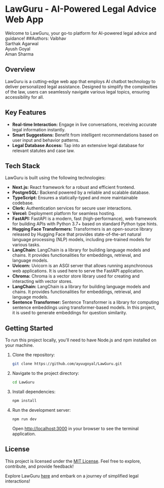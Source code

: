 # LawGuru - AI-Powered Legal Advice Web App

Welcome to LawGuru, your go-to platform for AI-powered legal advice and guidance!
##Authors: Vaibhav <br>
         Sarthak Agarwal <br>
         Ayush Goyal <br>
         Aman Sharma <br>
         
## Overview

LawGuru is a cutting-edge web app that employs AI chatbot technology to deliver personalized legal assistance. Designed to simplify the complexities of the law, users can seamlessly navigate various legal topics, ensuring accessibility for all.

## Key Features

- **Real-time Interaction:** Engage in live conversations, receiving accurate legal information instantly.
- **Smart Suggestions:** Benefit from intelligent recommendations based on user input and behavior patterns.
- **Legal Database Access:** Tap into an extensive legal database for relevant statutes and case law.

## Tech Stack

LawGuru is built using the following technologies:

- **Next.js:** React framework for a robust and efficient frontend.
- **PostgreSQL:** Backend powered by a reliable and scalable database.
- **TypeScript:** Ensures a statically-typed and more maintainable codebase.
- **Clerk:** Authentication services for secure user interactions.
- **Vercel:** Deployment platform for seamless hosting.
- **FastAPI:** FastAPI is a modern, fast (high-performance), web framework for building APIs with Python 3.7+ based on standard Python type hints.
- **Hugging Face Transformers:** Transformers is an open-source library released by Hugging Face that provides state-of-the-art natural language processing (NLP) models, including pre-trained models for various tasks.
- **LangChain:** LangChain is a library for building language models and chains. It provides functionalities for embeddings, retrieval, and language models.
- **Uvicorn:** Uvicorn is an ASGI server that allows running asynchronous web applications. It is used here to serve the FastAPI application.
- **Chroma:** Chroma is a vector store library used for creating and interacting with vector stores.
- **LangChain:** LangChain is a library for building language models and chains. It provides functionalities for embeddings, retrieval, and language models.
- **Sentence Transformer:** Sentence Transformer is a library for computing sentence embeddings using transformer-based models. In this project, it is used to generate embeddings for question similarity.

## Getting Started

To run this project locally, you'll need to have Node.js and npm installed on your machine.

1. Clone the repository:

   ```bash
   git clone https://github.com/ayuugoyal/LawGuru.git
   ```

2. Navigate to the project directory:

   ```bash
   cd LawGuru
   ```

3. Install dependencies:

   ```bash
   npm install
   ```

4. Run the development server:

   ```bash
   npm run dev
   ```

   Open [http://localhost:3000](http://localhost:3000) in your browser to see the terminal application.

## License

This project is licensed under the [MIT License](LICENSE). Feel free to explore, contribute, and provide feedback!

Explore LawGuru [here](https://github.com/ayuugoyal/LawGuru) and embark on a journey of simplified legal interactions!
